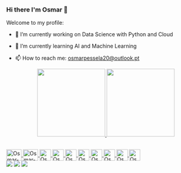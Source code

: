 ### Hi there I'm Osmar 👋

Welcome to my profile:

- 🔭 I’m currently working on Data Science with Python and Cloud
- 🌱 I’m currently learning AI and Machine Learning
- 📫 How to reach me: osmarpessela20@outlook.pt

  <div align="center">
  <a href="https://github.com/osmarpessela98">
  <img height="180em" src="https://github-readme-stats.vercel.app/api?username=osmarpessela98&show_icons=true&theme=darka&include_all_commits=true&count_private=true"/>
  <img height="180em" src="https://github-readme-stats.vercel.app/api/top-langs/?username=osmarpessela98&layout=compact&langs_count=7&theme=dark"/>
</div>

  <div style="display: inline_block"><br>
  <img align="center" alt="Osmar-C" height="30" width="40" img src="https://cdn.jsdelivr.net/gh/devicons/devicon/icons/c/c-original.svg" />
  <img align="center" alt="Osmar-Python" height="30" width="40" img src="https://cdn.jsdelivr.net/gh/devicons/devicon/icons/python/python-original.svg" />
   <img align="center" alt="Osmar-Vi" height="30" with="40" src="https://cdn.jsdelivr.net/gh/devicons/devicon/icons/vscode/vscode-original.svg" />
   <img align="center" alt="Osmar-Sql" height ="30" with="40" src="https://cdn.jsdelivr.net/gh/devicons/devicon/icons/mysql/mysql-original-wordmark.svg" />
   <img align="center" alt="Osmar-juoyter" height ="30" with="40" src="https://cdn.jsdelivr.net/gh/devicons/devicon/icons/jupyter/jupyter-original.svg" />
    <img align="center" alt="Osmar-pandas" height ="30" img src="https://cdn.jsdelivr.net/gh/devicons/devicon/icons/pandas/pandas-original.svg" />
      <img align="center" alt="Osmar-anaconda" height ="30" img src="https://cdn.jsdelivr.net/gh/devicons/devicon/icons/anaconda/anaconda-original.svg" />
      <img align="center" alt="Osmar-R" height ="30" img src="https://cdn.jsdelivr.net/gh/devicons/devicon/icons/r/r-original.svg" />
         <img align="center" alt="Osmar-Tensor" height ="30" img src="https://cdn.jsdelivr.net/gh/devicons/devicon/icons/tensorflow/tensorflow-original.svg" />
          
   <img align="center" alt="Osmar-CV" height ="30" img src="https://cdn.jsdelivr.net/gh/devicons/devicon/icons/opencv/opencv-original.svg" />
             
          
               
          
</div>

  <div> 
  <a href="https://instagram.com/osmarpessela" target="_blank"><img src="https://img.shields.io/badge/-Instagram-%23E4405F?style=for-the-badge&logo=instagram&logoColor=white" target="_blank"></a>
 <a href="https://discord.gg/osmarpessela#0595" target="_blank"><img src="https://img.shields.io/badge/Discord-7289DA?style=for-the-badge&logo=discord&logoColor=white" target="_blank"></a> 
  <a href="https://www.linkedin.com/in/osmar-pessela-333bab173" target="_blank"><img src="https://img.shields.io/badge/-LinkedIn-%230077B5?style=for-the-badge&logo=linkedin&logoColor=white" target="_blank"></a> 

 
</div>
